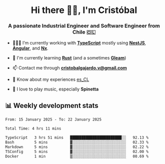 <h1 align="center">Hi there ✌🏻, I'm Cristóbal</h1>
<h3 align="center">A passionate Industrial Engineer and Software Engineer from Chile 🇨🇱</h3>

- 🧑🏻‍💻 I’m currently working with **[TypeScript](https://www.typescriptlang.org)** mostly using **[NestJS](https://nestjs.com)**, **[Angular](https://angular.io)**, and **[Nx](https://nx.dev)**.

- 🌱 I'm currently learning **[Rust](https://www.rust-lang.org)** (and a sometimes **[Gleam](https://gleam.run/)**)

- 📫 Contact me through **cristobalgajardo.v@gmail.com**

- 📄 Know about my experiences [es_CL](https://bit.ly/cv-cristobal-gajardo)

- 🎸 I love to play music, especially **Spinetta**

## 📊 Weekly development stats

<!--START_SECTION:waka-->

```txt
From: 15 January 2025 - To: 22 January 2025

Total Time: 4 hrs 11 mins

TypeScript   3 hrs 51 mins   ███████████████████████░░   92.13 %
Bash         5 mins          ▓░░░░░░░░░░░░░░░░░░░░░░░░   02.33 %
Markdown     5 mins          ▓░░░░░░░░░░░░░░░░░░░░░░░░   02.22 %
TSConfig     5 mins          ▓░░░░░░░░░░░░░░░░░░░░░░░░   02.00 %
Docker       1 min           ▒░░░░░░░░░░░░░░░░░░░░░░░░   00.69 %
```

<!--END_SECTION:waka-->
